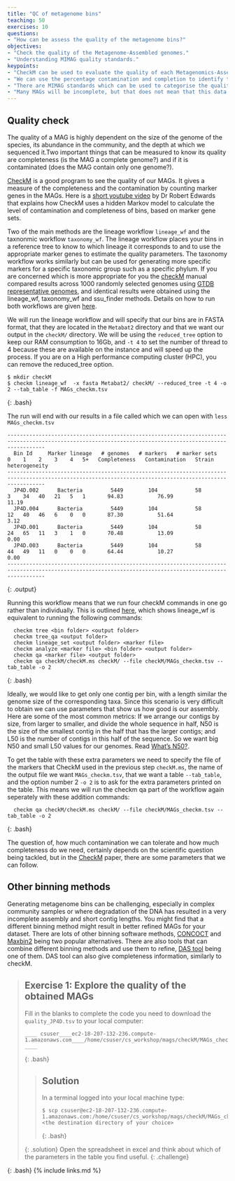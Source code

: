 ```yaml
---
title: "QC of metagenome bins"
teaching: 50
exercises: 10
questions:
- "How can be assess the quality of the metagenome bins?"
objectives:
- "Check the quality of the Metagenome-Assembled genomes."
- "Understanding MIMAG quality standards."  
keypoints:
- "CheckM can be used to evaluate the quality of each Metagenomics-Assembled Genome."
- "We can use the percentage contamination and completion to identify the quality of these bins."
- "There are MIMAG standards which can be used to categorise the quality of a MAG."
- "Many MAGs will be incomplete, but that does not mean that this data is not still useful for downstream analysis."
---
```


## Quality check

The quality of a MAG is highly dependent on the size of the genome of the species, its abundance
in the community, and the depth at which we sequenced it.Two important things that can be measured to know its quality are completeness (is the MAG a complete genome?) and if it is contaminated (does the MAG contain only one genome?).

[CheckM](https://github.com/Ecogenomics/CheckM) is a good program to see the quality of our MAGs.
It gives a measure of the completeness and the contamination by counting marker genes in the MAGs. Here is a [short youtube video](https://youtu.be/sLtSDs3sh6k) by Dr Robert Edwards that explains how CheckM uses a hidden Markov model to calculate the level of contamination and completeness of bins, based on marker gene sets.

Two of the main methods are the lineage workflow `lineage_wf` and the taxnonmic workflow `taxonomy_wf`. The lineage workflow places your bins in a reference tree to know to which lineage it corresponds to and to use the appropriate marker genes to estimate the quality parameters. The taxonomy workflow works similarly but can be used for generating more specific markers for a specific taxonomic group such as a specific phylum. If you are concerned which is more appropriate for you the [checkM](https://github.com/Ecogenomics/CheckM) manual compared results across 1000 randomly selected genomes using [GTDB representative genomes](https://gtdb.ecogenomic.org/), and identical results were obtained using the lineage_wf, taxonomy_wf and ssu_finder methods. Details on how to run both workflows are given [here](https://github.com/Ecogenomics/CheckM/wiki/Workflows).



We will run the lineage workflow and will specify that our bins are in FASTA format, that they are located in the `Metabat2` directory and that we want our output in the `checkM/` directory. We will be using the `reduced_tree` option to keep our RAM consumption to 16Gb, and `-t 4` to set the number of thread to 4 because these are available on the instance and will speed up the process. If you are on a High performance computing cluster (HPC), you can remove the reduced_tree option.
~~~
$ mkdir checkM
$ checkm lineage_wf  -x fasta Metabat2/ checkM/ --reduced_tree -t 4 -o 2 --tab_table -f MAGs_checkm.tsv
~~~
{: .bash}

The run will end with our results in a file called which we can open with `less MAGs_checkm.tsv`
~~~
--------------------------------------------------------------------------------------------------------------------------------------------------------
  Bin Id     Marker lineage   # genomes   # markers   # marker sets   0    1    2    3    4   5+   Completeness   Contamination   Strain heterogeneity  
--------------------------------------------------------------------------------------------------------------------------------------------------------
  JP4D.002      Bacteria         5449        104            58        3    34   40   21   5   1       94.83           76.99              11.19          
  JP4D.004      Bacteria         5449        104            58        12   40   46   6    0   0       87.30           51.64               3.12          
  JP4D.001      Bacteria         5449        104            58        24   65   11   3    1   0       70.48           13.09               0.00          
  JP4D.003      Bacteria         5449        104            58        44   49   11   0    0   0       64.44           10.27               0.00          
--------------------------------------------------------------------------------------------------------------------------------------------------------

~~~
{: .output}

Running this workflow means that we run four checkM commands in one go rather than individually. This is outlined [here](https://github.com/Ecogenomics/CheckM/wiki/Workflows), which shows lineage_wf is equivalent to running the following commands:

~~~
  checkm tree <bin folder> <output folder>
  checkm tree_qa <output folder>
  checkm lineage_set <output folder> <marker file>
  checkm analyze <marker file> <bin folder> <output folder>
  checkm qa <marker file> <output folder>
  checkm qa checkM/checkM.ms checkM/ --file checkM/MAGs_checkm.tsv --tab_table -o 2
~~~
{: .bash}


Ideally, we would like to get only one contig per bin, with a length similar the genome size of the corresponding taxa. Since this scenario is very difficult to obtain we can use parameters that show us how good is our assembly. Here are some of the most common metrics:
If we arrange our contigs by size, from larger to smaller, and divide the whole sequence in half, N50 is the size of the smallest contig in the half that has the larger contigs; and L50 is the number of contigs in this half of the sequence. So we want big N50 and small L50 values for our genomes. Read [What’s N50?](https://www.molecularecologist.com/2017/03/29/whats-n50/).

To get the table with these extra parameters we need to specify the file of the markers that CheckM used in the previous step `checkM.ms`, the name of the output file we want `MAGs_checkm.tsv`, that we want a table `--tab_table`, and the option number 2 `-o 2` is to ask for the extra parameters printed on the table. This means we will run the checkm qa part of the workflow again seperately with these addition commands:

~~~
  checkm qa checkM/checkM.ms checkM/ --file checkM/MAGs_checkm.tsv --tab_table -o 2
~~~
{: .bash}

The question of, how much contamination we can tolerate and how much completeness do we need, certainly depends on the scientific question being tackled, but in the [CheckM](https://genome.cshlp.org/content/25/7/1043) paper, there are some parameters that we can follow.

## Other binning methods

Generating metagenome bins can be challenging, especially in complex community samples or where degradation of the DNA has resulted in a very incomplete assembly and short contig lengths. You might find that a different binning method might result in better refined MAGs for your dataset. There are lots of other binning software methods, [CONCOCT](https://www.nature.com/articles/nmeth.3103) and [Maxbin2](https://academic.oup.com/bioinformatics/article/32/4/605/1744462) being two popular alternatives. There are also tools that can combine different binning methods and use them to refine, [DAS tool](https://www.nature.com/articles/s41564-018-0171-1) being one of them. DAS tool can also give completeness information, similarly to checkM.

> ## Exercise 1: Explore the quality of the obtained MAGs
>
> Fill in the blanks to complete the code you need to download the `quality_JP4D.tsv` to your local computer:
> ~~~
> ____ csuser____ec2-18-207-132-236.compute-1.amazonaws.com____/home/csuser/cs_workshop/mags/checkM/MAGs_checkm.tsv ____
> ~~~
> {: .bash}
>
>> ## Solution
>>In a terminal logged into your local machine type:
>> ```
>>$ scp csuser@ec2-18-207-132-236.compute-1.amazonaws.com:/home/csuser/cs_workshop/mags/checkM/MAGs_checkm.tsv <the destination directory of your choice>
>> ```
>>{: .bash}
>>
> {: .solution}
> Open the spreadsheet in excel and think about  which of the parameters in the table you find useful.
{: .challenge}

{: .bash}
{% include links.md %}
